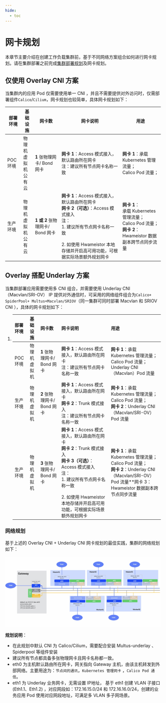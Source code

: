 ```yaml
---
hide:
  - toc
---
```


# 网卡规划

本章节主要介绍在创建工作负载集群前，基于不同网络方案组合如何进行网卡规划。请在集群部署之前完成[集群部署规划](../../install/commercial/deploy-plan.md)及网卡规划。

## 仅使用 Overlay CNI 方案

当集群内的应用 Pod 仅需要使用单一 CNI ，并且不需要提供对外访问时，仅需部署组件`Calico`/`Cilium`，网卡规划也较简单，具体网卡规划如下：

| 部署环境       | 基础设施                       | 网卡数                           | 网卡说明                                                     | 用途                                                         |
| -------------- | ------------------------------ | -------------------------------- | ------------------------------------------------------------ | ------------------------------------------------------------ |
| POC 环境<br /> | 物理机<br />虚拟机<br />公有云 | **1** 张物理网卡/ Bond 网卡      | **网卡 1**：Access 模式接入，默认路由所在网卡<br />注：建议所有节点网卡名称一致 | **网卡 1**：承载 Kubernetes 管理流量；<br />Calico Pod 流量；<br /> |
| 生产环境<br /> | 物理机<br />虚拟机<br />公有云 | **1 或 2** 张物理网卡/ Bond 网卡 | **网卡 1**：Access 模式接入，默认路由所在网卡<br />**网卡 2（可选）**：Access 模式接入<br />注：<br />1. 建议所有节点网卡名称一致<br /><br />2. 如使用 Hwameistor 本地存储并开启高可用功能，可根据实际场景额外规划网卡 | **网卡 1**：<br />承载 Kubernetes 管理流量；<br />Calico Pod 流量；<br />**网卡 2**：<br />Hwameistor 数据副本跨节点同步流量 |

## Overlay 搭配 Underlay 方案

当集群部署应用需要使用多 CNI 组合，并需要使用 Underlay CNI（Macvlan/SRI-OV） IP 提供对外通信时，可采用的网络组件组合为`Calico+ SpiderPool+ Multus+Macvlan/SRIOV`（同一集群可同时部署 Macvlan 和 SRIOV CNI ），具体的网卡规划如下：

1. | 部署环境        | 基础设施                 | 网卡数                      | 网卡说明                                                     | 用途                                                         |
   | --------------- | ------------------------ | --------------------------- | ------------------------------------------------------------ | ------------------------------------------------------------ |
   | POC 环境        | 物理机<br />虚拟机<br /> | **1** 张物理网卡/ Bond 网卡 | **网卡 1**：Access 模式接入，默认路由所在网卡<br />注：建议所有节点网卡名称一致 | **网卡 1**：承载 Kubernetes 管理流量；<br />Calico Pod 流量；<br />Underlay CNI （Macvlan）Pod 流量 |
   | 生产 环境<br /> | 物理机<br />虚拟机<br /> | **2** 张物理网卡/ Bond 网卡 | **网卡 1**：Access 模式接入，默认路由所在网卡<br />**网卡 2**：Trunk 模式接入<br />注：建议所有节点网卡名称一致 | **网卡 1**：承载 Kubernetes 管理流量；<br />Calico Pod 流量；<br />**网卡 2**：Underlay CNI （Macvlan/SRI-OV）Pod 流量 |
   | 生产环境<br />  | 物理机<br />虚拟机<br /> | **3** 张物理网卡/ Bond 网卡 | **网卡 1**：Access 模式接入，默认路由所在网卡<br />**网卡 2**：Trunk 模式接入<br />**网卡 3（可选）**：Access 模式接入<br />注：<br />1. 建议所有节点网卡名称一致<br /><br />2. 如使用 Hwameistor 本地存储并开启高可用功能，可根据实际场景额外规划网卡 | **网卡 1**：承载 Kubernetes 管理流量；<br />Calico Pod 流量；<br />**网卡 2**：Underlay CNI （Macvlan/SRI-OV）Pod 流量**网卡 3：<br />Hwameistor 数据副本跨节点同步流量 |

### 网络规划

基于上述的 Overlay CNI + Underlay CNI 网卡规划的最佳实践，集群的网络规划如下：

![网络规划](../images/networkplan.jpg)

**规划说明**：

- 在此规划中默认 CNI 为 Calico/Cilium，需要配合安装 Multus-underlay 、Spiderpool 等组件安装
- 建议所有节点都具备多张物理网卡且网卡名称都一致。
- eth0 为主机默认路由所在网卡，网关指向 Gateway 主机，由该主机转发到外部网络。主要用途为：`节点间的通讯`，`Kubernetes 管理网卡` ，`Calico Pod 通信`。
- eth1 为 Underlay 业务网卡，无需设置 IP地址， 基于 eth1 创建 VLAN 子接口(Eth1.1、Eth1.2) ，对应网段如：172.16.15.0/24 和 172.16.16.0/24，创建的业务应用 Pod 使用对应网段地址，可满足多 VLAN 多子网场景。

